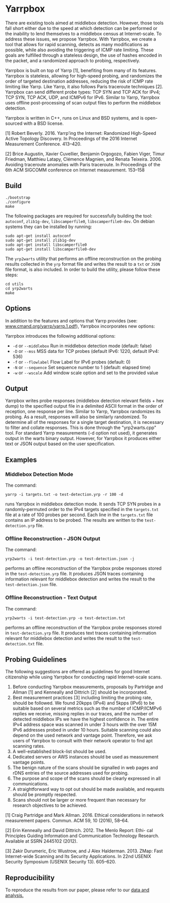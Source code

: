 Yarrpbox
=========

There are existing tools aimed at middlebox detection. However, those tools fall short either due to the speed at which detection can be performed or the inability to lend themselves to a middlebox census at Internet-scale. To address these issues, we propose Yarrpbox. With Yarrpbox, we create a tool that allows for rapid scanning, detects as many modifications as possible, while also avoiding the triggering of ICMP rate limiting. These goals are fulfilled through a stateless design, the use of hashes encoded in the packet, and a randomized approach to probing, respectively.

Yarrpbox is built on top of Yarrp [1], benefiting from many of its features. Yarrpbox is stateless, allowing for high-speed probing, and randomizes the order of targeted destination addresses, reducing the risk of ICMP rate limiting like Yarrp. Like Yarrp, it also follows Paris traceroute techniques [2]. Yarrpbox can send different probe types: TCP SYN and TCP ACK for IPv4; TCP SYN, TCP ACK, UDP, and ICMPv6 for IPv6. Similar to Yarrp, Yarrpbox uses offline post-processing of scan output files to perform the middlebox detection.

Yarrpbox is written in C++, runs on Linux and BSD systems, and is open-sourced with a BSD license.

[1] Robert Beverly. 2016. Yarrp’ing the Internet: Randomized High-Speed Active Topology Discovery. In Proceedings of the
2016 Internet Measurement Conference. 413–420.

[2] Brice Augustin, Xavier Cuvellier, Benjamin Orgogozo, Fabien Viger, Timur Friedman, Matthieu Latapy, Clémence
Magnien, and Renata Teixeira. 2006. Avoiding traceroute anomalies with Paris traceroute. In Proceedings of the 6th
ACM SIGCOMM conference on Internet measurement. 153–158


## Build

```shell
./bootstrap
./configure
make
```

The following packages are required for successfully building the tool: `autoconf`, `zlib1g-dev`, `libscamperfile0`, `libscamperfile0-dev`. On debian systems they can be installed by running:
```
sudo apt-get install autoconf
sudo apt-get install zlib1g-dev
sudo apt-get install libscamperfile0
sudo apt-get install libscamperfile0-dev
```
The `yrp2warts` utility that performs an offline reconstruction on the probing results collected in the `yrp` format file and writes the result to a `txt` or `JSON` file format, is also included. In order to build the utility, please follow these steps:

```
cd utils
cd yrp2warts
make
```

## Options

In addition to the features and options that Yarrp provides (see: www.cmand.org/yarrp/yarrp.1.pdf), Yarrpbox incorporates new options:

Yarrpbox introduces the following additional options:

- `-d` or `--middlebox` Run in middlebox detection mode (default: false)
- `-D` or `--mss` MSS data for TCP probes (default IPv6: 1220, default IPv4: 536)
- `-f` or `--flowlabel` Flow Label for IPv6 probes (default: 0)
- `-N` or `--sequence` Set sequence number to 1 (default: elapsed time)
- `-w` or `--wscale` Add window scale option and set to the provided value


## Output

Yarrpbox writes probe responses (middlebox detection relevant fields + hex dump) to the specified output file in a delimited ASCII format in the order of reception, one response per line. Similar to Yarrp, Yarrpbox randomizes its probing. As a result, responses  will also be similarly randomized. To determine all of the responses for a single target destination, it is necessary to filter and collate responses. This is done through the "yrp2warts.cpp" tool. For standard Yarrp measurements (-d option not used), it generates output in the warts binary output. However, for Yarrpbox it produces either text or JSON output based on the user specification.


## Examples

### Middlebox Detection Mode

The command:

```
yarrp -i targets.txt -o test-detection.yrp -r 100 -d
```
runs Yarrpbox in middlebox detection mode. It sends TCP SYN probes in a randomly-permuted order to the IPv4 targets specified in the `targets.txt` file at a rate of 100 probes per second. Each line in the `targets.txt` file contains an IP address to be probed. The results are written to the `test-detection.yrp` file. 

### Offline Reconstruction - JSON Output

The command:

```
yrp2warts -i test-detection.yrp -o test-detection.json -j
```
performs an offline reconstruction of the Yarrpbox probe responses stored in the `test-detection.yrp` file. It produces JSON traces containing information relevant for middlebox detection and writes the result to the `test-detection.json` file.

### Offline Reconstruction - Text Output

The command:

```
yrp2warts -i test-detection.yrp -o test-detection.txt
```
performs an offline reconstruction of the Yarrpbox probe responses stored in `test-detection.yrp` file. It produces text traces containing information relevant for middlebox detection and writes the result to the `test-detection.txt` file.


## Probing Guidelines

The following suggestions are offered as guidelines for good Internet citizenship while using Yarrpbox for conducting rapid Internet-scale scans.

1. Before conducting Yarrpbox measurements, proposals by Partridge and Allman [1] and Kenneally and Dittrich [2] should be incorporated.
2. Best measurement practices [3] including limiting the probing rate, should be followed. We found 20kpps (IPv4) and 5kpps (IPv6) to be suitable based on several metrics such as the number of ICMP/ICMPv6 replies we receive, missing replies in our traces, and the number of detected middlebox IPs we have the highest confidence in. The entire IPv4 address space was scanned in under 3 hours with the over 15M IPv6 addresses probed in under 10 hours. Suitable scanning could also depend on the used network and vantage point. Therefore, we ask users of Yarrpbox to consult with their network operator to find apt scanning rates.
3. A well-established block-list should be used.
4. Dedicated servers or AWS instances should be used as measurement vantage points.
5. The benign nature of the scans should be signalled in web pages and rDNS entries of the source addresses used for probing.
6. The purpose and scope of the scans should be clearly expressed in all communications.
7. A straightforward way to opt out should be made available, and requests should be promptly respected.
8. Scans should not be larger or more frequent than necessary for research objectives to be achieved.

[1] Craig Partridge and Mark Allman. 2016. Ethical considerations in
network measurement papers. Commun. ACM 59, 10 (2016), 58–64.

[2]  Erin Kenneally and David Dittrich. 2012. The Menlo Report: Ethi-
cal Principles Guiding Information and Communication Technology
Research. Available at SSRN 2445102 (2012).

[3] Zakir Durumeric, Eric Wustrow, and J Alex Halderman. 2013. ZMap:
Fast Internet-wide Scanning and Its Security Applications. In 22nd
USENIX Security Symposium (USENIX Security 13). 605–620.


## Reproducibility

To reproduce the results from our paper, please refer to our [data and analysis.](https://doi.org/10.17617/3.EVDWIT)
